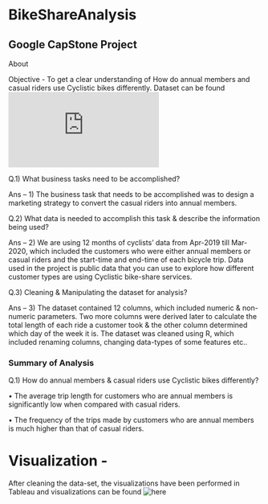 # BikeShareAnalysis
## Google CapStone Project

About

Objective - To get a clear understanding of How do annual members and casual riders use Cyclistic bikes differently. Dataset can be found ![here](https://divvy-tripdata.s3.amazonaws.com/index.html)

Q.1) What business tasks need to be accomplished?

Ans – 1) The business task that needs to be accomplished was to design a marketing strategy to convert the casual riders into annual members.

Q.2) What data is needed to accomplish this task & describe the information being used?

Ans – 2) We are using 12 months of cyclists’ data from Apr-2019 till Mar-2020, which included the customers who were either annual members or casual riders and the start-time and end-time of each bicycle trip. Data used in the project is public data that you can use to explore how different customer types are using Cyclistic bike-share services.

Q.3) Cleaning & Manipulating the dataset for analysis?

Ans – 3) The dataset contained 12 columns, which included numeric & non-numeric parameters. Two more columns were derived later to calculate the total length of each ride a customer took & the other column determined which day of the week it is. The dataset was cleaned using R, which included renaming columns, changing data-types of some features etc..

### Summary of Analysis

Q.1) How do annual members & casual riders use Cyclistic bikes differently?

• The average trip length for customers who are annual members is significantly low when compared with casual riders.

• The frequency of the trips made by customers who are annual members is much higher than that of casual riders.

# Visualization - 
After cleaning the data-set, the visualizations have been performed in Tableau and visualizations can be found ![here](https://public.tableau.com/app/profile/heem.joshi/viz/BikeShareAnalysis_16242234503060/CyclisticBikeShare-CaseStudy)
